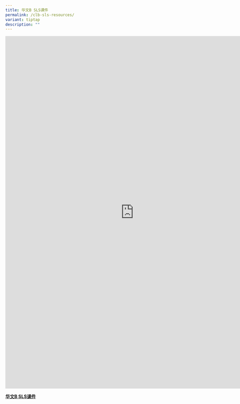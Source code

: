 ```yaml
---
title: 华文B SLS课件
permalink: /clb-sls-resources/
variant: tiptap
description: ""
---
```

<div class="iframe-wrapper">
<iframe height="1100" width="800" allowfullscreen="true" frameborder="0" src="https://docs.google.com/spreadsheets/d/e/2PACX-1vTrBnTTr0eRwk__vlHgGOFGw-lH-k3kycDe0OheGdtFrPUy6aIay-I7I0NC-DP4L7VrumJXH3xRbYH6/pubhtml?gid=0&amp;chrome=false&amp; range=A1:F41;widget=false&amp;amp;headers=false"></iframe>
</div>
<p><strong><a href="https://docs.google.com/spreadsheets/d/e/2PACX-1vTrBnTTr0eRwk__vlHgGOFGw-lH-k3kycDe0OheGdtFrPUy6aIay-I7I0NC-DP4L7VrumJXH3xRbYH6/pub?output=pdf" rel="noopener nofollow" target="_blank">华文B SLS课件</a></strong>
</p>
<p></p>